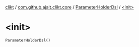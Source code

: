 [clikt](../../index.md) / [com.github.ajalt.clikt.core](../index.md) / [ParameterHolderDsl](index.md) / [&lt;init&gt;](./-init-.md)

# &lt;init&gt;

`ParameterHolderDsl()`